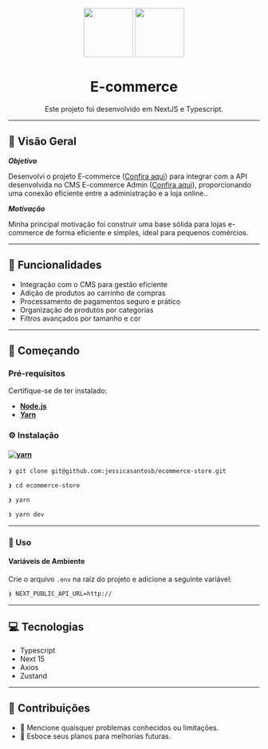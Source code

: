 <p align="center">
  <img src="https://img.icons8.com/?size=100&id=MWiBjkuHeMVq&format=png&color=000000" width="99">
  <img src="https://img.icons8.com/?size=100&id=cHBUT9SmrD2V&format=png&color=000000" width="99">
</p>
<h1 align="center">E-commerce</h1>
<p align="center">
  Este projeto foi desenvolvido em NextJS e Typescript.
</p>

---

## 📍 Visão Geral

**_Objetivo_**

Desenvolvi o projeto E-commerce (<a href="https://ecommerce-store-jessicasantosb.vercel.app/">Confira aqui</a>) para integrar com a API desenvolvida no CMS E-commerce Admin (<a href="https://ecommerce-admin-jessicasantosb.vercel.app/">Confira aqui</a>), proporcionando uma conexão eficiente entre a administração e a loja online..

**_Motivação_**

Minha principal motivação foi construir uma base sólida para lojas e-commerce de forma eficiente e simples, ideal para pequenos comércios.

---

## 🧬 Funcionalidades

- Integração com o CMS para gestão eficiente
- Adição de produtos ao carrinho de compras
- Processamento de pagamentos seguro e prático
- Organização de produtos por categorias
- Filtros avançados por tamanho e cor

---

## 🚀 Começando

### Pré-requisitos

Certifique-se de ter instalado:

- **[Node.js](https://nodejs.org/)**
- **[Yarn](https://yarnpkg.com/)**

### ⚙️ Instalação

#### [![yarn](https://img.shields.io/badge/Yarn-3775A9.svg?style=flat&logo=Yarn&logoColor=white)](https://github.com/jessicasantosb/ecommerce-store)

```sh
❯ git clone git@github.com:jessicasantosb/ecommerce-store.git
```

```sh
❯ cd ecommerce-store
```

```sh
❯ yarn
```

```sh
❯ yarn dev
```

---

### 🤖 Uso

#### Variáveis de Ambiente

Crie o arquivo `.env` na raiz do projeto e adicione a seguinte variável:

```sh
❯ NEXT_PUBLIC_API_URL=http://
```

---

## 💻 Tecnologias

- Typescript
- Next 15
- Axios
- Zustand

---

## 🤝 Contribuições

- 🔰 Mencione quaisquer problemas conhecidos ou limitações.
- 🐛 Esboce seus planos para melhorias futuras.
